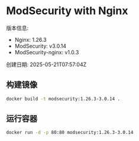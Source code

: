 # ModSecurity with Nginx

版本信息:
- Nginx: 1.26.3
- ModSecurity: v3.0.14
- ModSecurity-nginx: v1.0.3

创建日期: 2025-05-21T07:57:04Z

## 构建镜像

```bash
docker build -t modsecurity:1.26.3-3.0.14 .
```

## 运行容器

```bash
docker run -d -p 80:80 modsecurity:1.26.3-3.0.14
```

